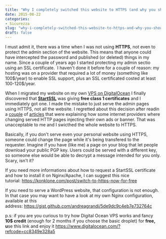 ```yaml
---
title: "Why I completely switched this website to HTTPS (and why you should do the same)"
date: 2015-08-22
categories: 
- Sicurezza
slug: "why-i-completely-switched-this-website-to-https-and-why-you-should-do-the-same"
draft: false
---
```


I must admit it, there was a time when I was not using **HTTPS**, not
even to protect the admin section of the website. This means that anyone
could have intercepted the password and published (or deleted) things in
my name. Since a couple of years ago I started protecting my admin
sectio using an SSL certificate.  I haven't done it before for a couple
of reason: my hosting was on a provider that required a lot of money
(something like 100\$/year) to enable SSL support, plus an SSL
certificated costed at least 100-120\$/year.

When I migrated my website on my own [VPS on
DigitalOcean](https://www.digitalocean.com/?refcode=cc8349e328a5) I
finally discovered that **[StartSSL](https://www.startssl.com)** was
giving **free class 1 certificates** and I immediately got one. I made
the mistake to just serve the admin pages using HTTPS, not all the
website. I regretted about this decision after readin a
[couple](http://dannyman.toldme.com/2010/12/23/swa-yahoo-being-evil/) of
[articles](http://opensource.com/business/15/8/interview-daniel-roesler-utilityapi)
that were explaining how some internet providers where changing served
HTTP pages injecting their own ads or banner. That was unacceptable to
me and I swicthed the whole website to HTTPS.

Basically, if you don't serve even your personal website using HTTPS,
someone could change the page while it's being transfered to the
requester. Imagine if you have (like me) a page on your blog that let
people download your public PGP key. Users could be served with a
different key, so someone else would be able to decrypt a message
intended for you only. Scary, isn't it?

If you need more informations about how to request a StartSSL
certificate and how to install it on Nginx/Apache, I can suggest this
nice tutorial: <https://konklone.com/post/switch-to-https-now-for-free>

If you need to serve a WordPress website, that configuration is not
enough. In that case you may want to have a look at my own Nginx
configuration, available at this
address: <https://gist.github.com/andreagrandi/5de9dc9c4eb7e732764c>

p.s: if you are you curious to try how Digital Ocean VPS works and fancy
**10\$ credit** (enough for 2 months if you choose the basic droplet)
for **free, u**se this link and enjoy
it <https://www.digitalocean.com/?refcode=cc8349e328a5>

